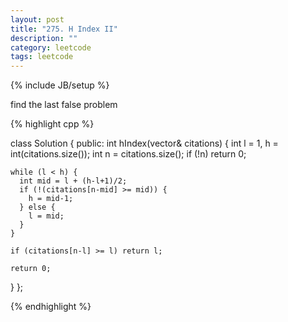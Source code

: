 ```yaml
---
layout: post
title: "275. H Index II"
description: ""
category: leetcode
tags: leetcode
---
```

{% include JB/setup %}

find the last false problem

{% highlight cpp %}

class Solution {
public:
  int hIndex(vector<int>& citations) {
    int l = 1, h = int(citations.size());
    int n = citations.size();
    if (!n) return 0;
    
    while (l < h) {
      int mid = l + (h-l+1)/2;
      if (!(citations[n-mid] >= mid)) {
        h = mid-1;
      } else {
        l = mid;
      }
    }
    
    if (citations[n-l] >= l) return l;
    
    return 0;
  }
};

{% endhighlight %}
